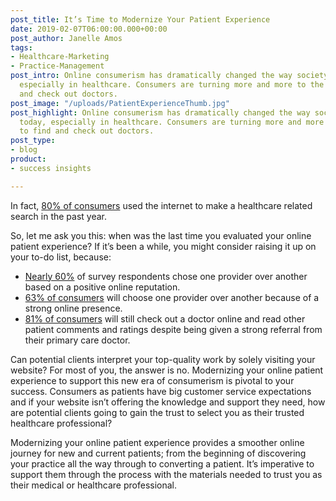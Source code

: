 ```yaml
---
post_title: It’s Time to Modernize Your Patient Experience
date: 2019-02-07T06:00:00.000+00:00
post_author: Janelle Amos
tags:
- Healthcare-Marketing
- Practice-Management
post_intro: Online consumerism has dramatically changed the way society works today,
  especially in healthcare. Consumers are turning more and more to the web to find
  and check out doctors.
post_image: "/uploads/PatientExperienceThumb.jpg"
post_highlight: Online consumerism has dramatically changed the way society works
  today, especially in healthcare. Consumers are turning more and more to the web
  to find and check out doctors.
post_type:
- blog
product:
- success insights

---
```

In fact, [80% of consumers](https://www.digitalcommerce360.com/2018/05/22/even-with-a-referral-80-of-patients-still-check-out-doctors-online/) used the internet to make a healthcare related search in the past year.

So, let me ask you this: when was the last time you evaluated your online patient experience? If it’s been a while, you might consider raising it up on your to-do list, because:

* [Nearly 60%](https://www.digitalcommerce360.com/2018/05/22/even-with-a-referral-80-of-patients-still-check-out-doctors-online/) of survey respondents chose one provider over another based on a positive online reputation.
* [63% of consumers](https://www.digitalcommerce360.com/2018/05/22/even-with-a-referral-80-of-patients-still-check-out-doctors-online/) will choose one provider over another because of a strong online presence.
* [81% of consumers](https://www.digitalcommerce360.com/2018/05/22/even-with-a-referral-80-of-patients-still-check-out-doctors-online/) will still check out a doctor online and read other patient comments and ratings despite being given a strong referral from their primary care doctor.

Can potential clients interpret your top-quality work by solely visiting your website? For most of you, the answer is no. Modernizing your online patient experience to support this new era of consumerism is pivotal to your success. Consumers as patients have big customer service expectations and if your website isn’t offering the knowledge and support they need, how are potential clients going to gain the trust to select you as their trusted healthcare professional?

Modernizing your online patient experience provides a smoother online journey for new and current patients; from the beginning of discovering your practice all the way through to converting a patient. It’s imperative to support them through the process with the materials needed to trust you as their medical or healthcare professional.